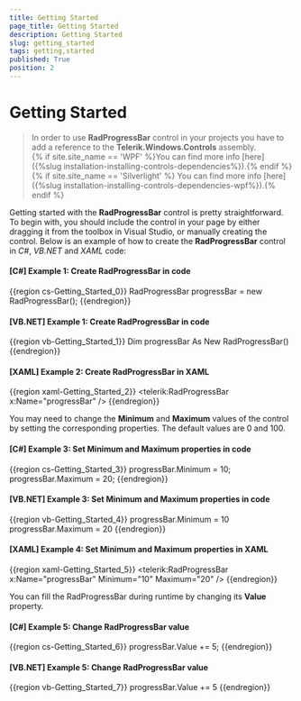 ```yaml
---
title: Getting Started
page_title: Getting Started
description: Getting Started
slug: getting_started
tags: getting,started
published: True
position: 2
---
```


# Getting Started

>In order to use __RadProgressBar__ control in your projects you have to add a reference to the __Telerik.Windows.Controls__ assembly.<br/>{% if site.site_name == 'WPF' %}You can find more info [here]({%slug installation-installing-controls-dependencies%}).{% endif %}{% if site.site_name == 'Silverlight' %} You can find more info [here]({%slug installation-installing-controls-dependencies-wpf%}).{% endif %}

Getting started with the __RadProgressBar__ control is pretty straightforward. To begin with, you should include the control in your page by either dragging it from the toolbox in Visual Studio, or manually creating the control. Below is an example of how to create the __RadProgressBar__ control in *C#*, *VB.NET* and *XAML* code:

#### __[C#] Example 1: Create RadProgressBar in code__
{{region cs-Getting_Started_0}}
	RadProgressBar progressBar = new RadProgressBar();
{{endregion}}

#### __[VB.NET] Example 1: Create RadProgressBar in code__
{{region vb-Getting_Started_1}}
	Dim progressBar As New RadProgressBar()
{{endregion}}

#### __[XAML] Example 2: Create RadProgressBar in XAML__
{{region xaml-Getting_Started_2}}
	<telerik:RadProgressBar x:Name="progressBar" />
{{endregion}}

You may need to change the __Minimum__ and __Maximum__ values of the control by setting the corresponding properties. The default values are 0 and 100.

#### __[C#] Example 3: Set Minimum and Maximum properties in code__
{{region cs-Getting_Started_3}}
	progressBar.Minimum = 10;
	progressBar.Maximum = 20;
{{endregion}}

#### __[VB.NET] Example 3: Set Minimum and Maximum properties in code__
{{region vb-Getting_Started_4}}
	progressBar.Minimum = 10
	progressBar.Maximum = 20
{{endregion}}

#### __[XAML] Example 4: Set Minimum and Maximum properties in XAML__
{{region xaml-Getting_Started_5}}
	<telerik:RadProgressBar x:Name="progressBar" Minimum="10" Maximum="20" />
{{endregion}}

You can fill the RadProgressBar during runtime by changing its __Value__ property.

#### __[C#] Example 5: Change RadProgressBar value__
{{region cs-Getting_Started_6}}
	progressBar.Value += 5;
{{endregion}}

#### __[VB.NET] Example 5: Change RadProgressBar value__
{{region vb-Getting_Started_7}}
	progressBar.Value += 5
{{endregion}}
